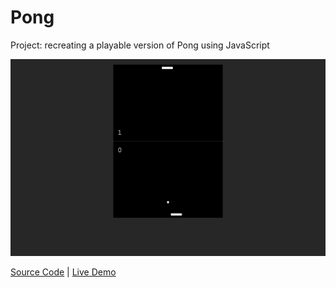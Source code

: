 # Pong

Project: recreating a playable version of Pong using JavaScript

![cover](cover.webp)

[Source Code](https://github.com/josephgattuso/js-projects-v2/tree/master/pong/README.md) | [Live Demo](https://josephgattuso.github.io/js-projects-v2/pong)
